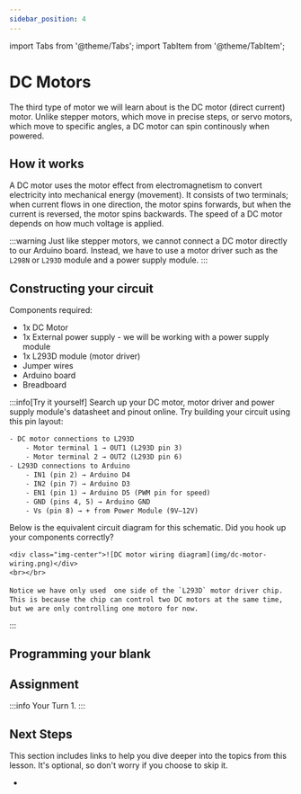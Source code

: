 ```yaml
---
sidebar_position: 4
---
```


import Tabs from '@theme/Tabs';
import TabItem from '@theme/TabItem';

# DC Motors

The third type of motor we will learn about is the DC motor (direct current) motor. Unlike stepper motors, which move in precise steps, or servo motors, which move to specific angles, a DC motor can spin continously when powered. 

## How it works

A DC motor uses the motor effect from electromagnetism to convert electricity into mechanical energy (movement). It consists of two terminals; when current flows in one direction, the motor spins forwards, but when the current is reversed, the motor spins backwards. The speed of a DC motor depends on how much voltage is applied.

:::warning
Just like stepper motors, we cannot connect a DC motor directly to our Arduino board. Instead, we have to use a motor driver such as the `L298N` or `L293D` module and a power supply module.
:::

## Constructing your circuit

Components required:
- 1x DC Motor
- 1x External power supply - we will be working with a power supply module
- 1x L293D module (motor driver)
- Jumper wires
- Arduino board
- Breadboard

:::info[Try it yourself]
<Tabs>
  <TabItem value="problem" label="Problem">
    Search up your DC motor, motor driver and power supply module's  datasheet and pinout online. Try building your circuit using this pin layout:

    - DC motor connections to L293D
        - Motor terminal 1 → OUT1 (L293D pin 3)
        - Motor terminal 2 → OUT2 (L293D pin 6) 
    - L293D connections to Arduino
        - IN1 (pin 2) → Arduino D4
        - IN2 (pin 7) → Arduino D3
        - EN1 (pin 1) → Arduino D5 (PWM pin for speed)
        - GND (pins 4, 5) → Arduino GND
        - Vs (pin 8) → + from Power Module (9V–12V)
  </TabItem>
  <TabItem value="solution" label="Solution">
    Below is the equivalent circuit diagram for this schematic. Did you hook up your components correctly? 

    <div class="img-center">![DC motor wiring diagram](img/dc-motor-wiring.png)</div>
    <br></br>
    
    Notice we have only used  one side of the `L293D` motor driver chip. This is because the chip can control two DC motors at the same time, but we are only controlling one motoro for now. 
  </TabItem>
</Tabs>
:::

## Programming your blank


## Assignment 

:::info Your Turn
1. 
:::

## Next Steps

This section includes links to help you dive deeper into the topics from this lesson. It's optional, so don't worry if you choose to skip it.

- 
